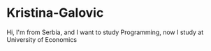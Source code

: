 # Kristina-Galovic
Hi, I'm from Serbia, and I want to study Programming, now I study at University of Economics
